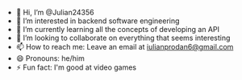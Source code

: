 - 👋 Hi, I’m @Julian24356
- 👀 I’m interested in backend software engineering
- 🌱 I’m currently learning all the concepts of developing an API
- 💞️ I’m looking to collaborate on everything that seems interesting
- 📫 How to reach me: Leave an email at iulianprodan6@gmail.com
- 😄 Pronouns: he/him
- ⚡ Fun fact: I'm good at video games
